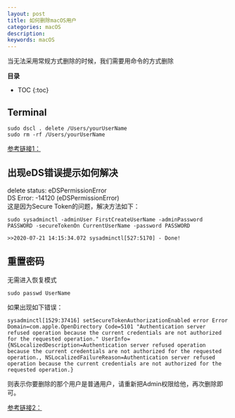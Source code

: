 ```yaml
---
layout: post
title: 如何删除macOS用户
categories: macOS
description: 
keywords: macOS
---
```


当无法采用常规方式删除的时候，我们需要用命令的方式删除

**目录**

* TOC
{:toc}


## Terminal
```
sudo dscl . delete /Users/yourUserName
sudo rm -rf /Users/yourUserName
```  
[参考链接1：](https://apple.stackexchange.com/questions/310308/delete-a-standard-user-from-mac-os) 

## 出现eDS错误提示如何解决
delete status: eDSPermissionError  
DS Error: -14120 (eDSPermissionError)    
这是因为Secure Token的问题，解决方法如下：

```
sudo sysadminctl -adminUser FirstCreateUserName -adminPassword PASSWORD -secureTokenOn CurrentUserName -password PASSWORD

>>2020-07-21 14:15:34.072 sysadminctl[527:5170] - Done!
```

## 重置密码
无需进入恢复模式
```
sudo passwd UserName
```

如果出现如下错误：
```
sysadminctl[1529:37416] setSecureTokenAuthorizationEnabled error Error Domain=com.apple.OpenDirectory Code=5101 "Authentication server refused operation because the current credentials are not authorized for the requested operation." UserInfo={NSLocalizedDescription=Authentication server refused operation because the current credentials are not authorized for the requested operation., NSLocalizedFailureReason=Authentication server refused operation because the current credentials are not authorized for the requested operation.}
```
则表示你要删除的那个用户是普通用户，请重新把Admin权限给他，再次删除即可。


[参考链接2：](http://www.aixperts.co.uk/?p=214)


